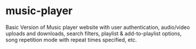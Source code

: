 # music-player
Basic Version of Music player website with user authentication, audio/video uploads and downloads, search filters, playlist &amp; add-to-playlist options, song repetition mode with repeat times specified, etc. 
